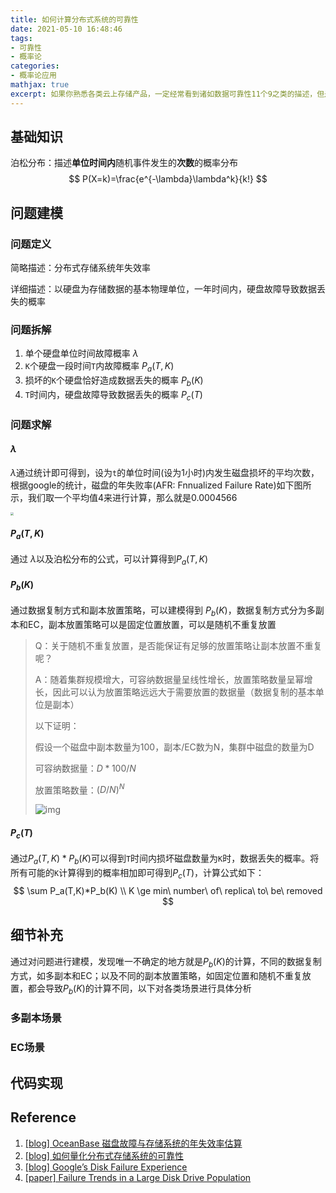 ```yaml
---
title: 如何计算分布式系统的可靠性
date: 2021-05-10 16:48:46
tags:
- 可靠性
- 概率论
categories:
- 概率论应用
mathjax: true
excerpt: 如果你熟悉各类云上存储产品，一定经常看到诸如数据可靠性11个9之类的描述，但是你可能不清楚这代表的具体含义，其单位是什么？是怎么计算出来的？本文将对分布式系统的可靠性计算作简要描述。
---
```


## 基础知识

泊松分布：描述**单位时间内**随机事件发生的**次数**的概率分布
$$
P(X=k)=\frac{e^{-\lambda}\lambda^k}{k!}
$$

## 问题建模

### 问题定义

简略描述：分布式存储系统年失效率

详细描述：以硬盘为存储数据的基本物理单位，一年时间内，硬盘故障导致数据丢失的概率

### 问题拆解

1. 单个硬盘单位时间故障概率 $\lambda$
2. `K`个硬盘一段时间`T`内故障概率 $P_a(T,K)$
3. 损坏的`K`个硬盘恰好造成数据丢失的概率 $P_b(K)$
4. `T`时间内，硬盘故障导致数据丢失的概率 $P_c(T)$

### 问题求解

####  $\lambda$

 $\lambda$通过统计即可得到，设为`t`的单位时间(设为1小时)内发生磁盘损坏的平均次数，根据google的统计，磁盘的年失败率(AFR: Fnnualized Failure Rate)如下图所示，我们取一个平均值4来进行计算，那么就是0.0004566

<img src="https://blog-1251491272.cos.ap-beijing.myqcloud.com/uPic/afr_age.png" style="zoom: 33%;" />

#### $P_a(T,K)$

通过 $\lambda$以及泊松分布的公式，可以计算得到$P_a(T,K)$

#### $P_b(K)$

通过数据复制方式和副本放置策略，可以建模得到 $P_b(K)$，数据复制方式分为多副本和EC，副本放置策略可以是固定位置放置，可以是随机不重复放置

> Q：关于随机不重复放置，是否能保证有足够的放置策略让副本放置不重复呢？
>
> A：随着集群规模增大，可容纳数据量呈线性增长，放置策略数量呈幂增长，因此可以认为放置策略远远大于需要放置的数据量（数据复制的基本单位是副本）
>
> 以下证明：
>
> 假设一个磁盘中副本数量为100，副本/EC数为N，集群中磁盘的数量为D
>
> 可容纳数据量：$D * 100 / N$
>
> 放置策略数量：$(D/N)^N$
>
> ![img](https://blog-1251491272.cos.ap-beijing.myqcloud.com/uPic/300px-Exponential.svg-20210510195955279.png)

#### $P_c(T)$

通过$P_a(T,K)*P_b(K)$可以得到`T`时间内损坏磁盘数量为`K`时，数据丢失的概率。将所有可能的`K`计算得到的概率相加即可得到$P_c(T)$，计算公式如下：
$$
\sum P_a(T,K)*P_b(K) \\
K \ge min\ number\ of\ replica\ to\ be\ removed
$$


## 细节补充

通过对问题进行建模，发现唯一不确定的地方就是$P_b(K)$的计算，不同的数据复制方式，如多副本和EC；以及不同的副本放置策略，如固定位置和随机不重复放置，都会导致$P_b(K)$的计算不同，以下对各类场景进行具体分析

### 多副本场景



### EC场景



## 代码实现



## Reference

1. [[blog] OceanBase 磁盘故障与存储系统的年失效率估算](http://oceanbase.org.cn/?p=151)
2. [[blog] 如何量化分布式存储系统的可靠性](https://zhuanlan.zhihu.com/p/47505443)
3. [[blog] Google’s Disk Failure Experience](https://storagemojo.com/2007/02/19/googles-disk-failure-experience/)
4. [[paper] Failure Trends in a Large Disk Drive Population](http://static.googleusercontent.com/media/research.google.com/en//archive/disk_failures.pdf)

